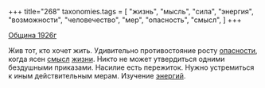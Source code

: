 +++
title="268"
taxonomies.tags = [
 "жизнь",
 "мысль",
 "сила",
 "энергия",
 "возможности",
 "человечество",
 "мер",
 "опасность",
 "смысл",
]
+++

[Община 1926г](/agni/1926)

Жив тот, кто хочет жить. Удивительно противостояние росту [опасности](/tags/опасность), когда ясен [смысл](/tags/смысл) [жизни](/tags/жизнь). Никто не может утвердиться одними бездушными приказами. Насилие есть пережиток. Нужно устремиться к иным действительным мерам. Изучение [энергий](/tags/сила).   

